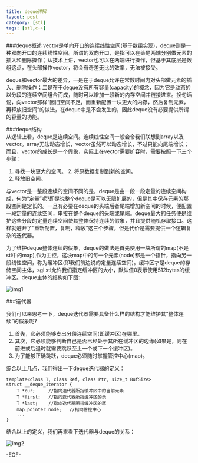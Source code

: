 ```yaml
---
title: deque详解
layout: post
category: [stl]
tags: [stl,c++]
---
```


###deque概述
vector是单向开口的连续线性空间(基于数组实现)，deque则是一种双向开口的连续线性空间。所谓的双向开口，是指可以在头尾两端分别做元素的插入和删除操作；从技术上讲，vector也可以在两端进行操作，但基于其底层是数组这点，在头部操作vector，将会有奇差无比的效率，无法被接受。

deque和vector最大的差异，一是在于deque允许在常数时间内对头部做元素的插入、删除操作；二是在于deque没有所有容量(capacity)的概念，因为它是动态的以分段的连续空间组合而成，随时可以增加一段新的内存空间并链接进来。换句话说，向vector那样“因旧空间不足，而重新配置一块更大的内存，然后复制元素，再释放旧空间”的做法，在deque中是不会发生的，因此deque没有必要提供所谓的容量的功能。  

###deque结构  
从逻辑上看，deque是连续空间。连续线性空间一般会令我们联想到array以及vector。array无法动态增长，vector虽然可以动态增长，不过只能向尾端增长；而且，vector的成长是一个假象，实际上在vector需要扩容时，需要按照一下三个步骤：  

1. 寻找一块更大的空间。 2. 将原数据复制到新的空间。  
3. 释放旧空间。  

与vector是一整段连续的空间不同的是，deque是由一段一段定量的连续空间构成，何为“定量”呢?即是说整个deque是可以无限扩展的，但是其中保存元素的那段空间是定长的。一旦有必要在deque的头端后者尾端增加新空间的时候，便配置一段定量的连续空间，串接在整个deque的头端或尾端。deque最大的任务便是维护这些分段的定量连续空间使其整体保持连续的假象，并且提供随机存取接口。这样就避开了“重新配置，复制，释放”这三个步骤，但是代价是需要提供一个逻辑复杂的迭代器。  

为了维护deque整体连续的假象，deque的做法是首先使用一块所谓的map(不是stl中的map),作为主控，这块map中的每一个元素(node)都是一个指针，指向另一段线性空间，称为缓冲区(即我们前边说的定量连续空间)。缓冲区才是deque的存储空间主体，sgi stl允许我们指定缓冲区的大小，默认值0表示使用512bytes的缓冲区。deque主体的结构如下图:  

![img1](https://raw.github.com/yuxingfirst/Blogs/master/images/stl-deque-img-1.png)  

###迭代器

我们可以来思考一下，deque迭代器需要具备什么样的结构才能维护其“整体连续”的假象呢?  

1. 首先，它必须能够支出分段连续空间(即缓冲区)在哪里。
2. 其次，它必须能够判断自己是否已经处于其所在缓冲区的边缘(如果是，则在前进或后退时就需要跳跃至上一个或下一个缓冲区)。
3. 为了能够正确跳跃，deque必须随时掌握管控中心(map)。  

综合以上几点，我们得出一下deque迭代器的定义：  

	template<class T, class Ref, class Ptr, size_t BufSize>
	struct __deque_iterator {       
	    T *cur;     //指向迭代器所指缓冲区中的当前元素
	    T *first;   //指向迭代器所指缓冲区的头
	    T *last;    //指向迭代器所指缓冲区的尾
	    map_pointer node;   //指向管控中心
	    ...
	}  

结合以上的定义，我们再来看下迭代器与deque的关系：  

![img2](https://raw.github.com/yuxingfirst/Blogs/master/images/stl-deque-img-2.png)

-EOF-


